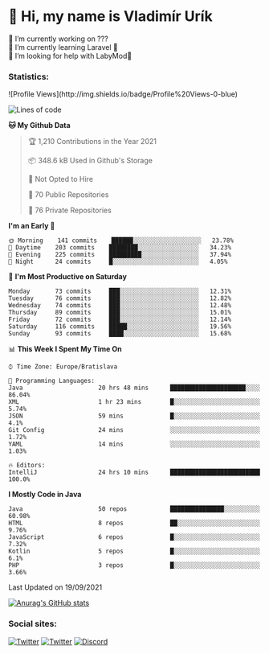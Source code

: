 <h1> 👋 Hi, my name is Vladimír Urík</h1>
<p>
 🔭 I’m currently working on ???<br>
 🌱 I’m currently learning Laravel 💙<br>
 🤔 I’m looking for help with LabyMod💝<br>
</p>
<h3>Statistics:</h3>
<!--START_SECTION:waka-->
![Profile Views](http://img.shields.io/badge/Profile%20Views-0-blue)

![Lines of code](https://img.shields.io/badge/From%20Hello%20World%20I%27ve%20Written-4.0%20million%20lines%20of%20code-blue)

**🐱 My Github Data** 

> 🏆 1,210 Contributions in the Year 2021
 > 
> 📦 348.6 kB Used in Github's Storage 
 > 
> 🚫 Not Opted to Hire
 > 
> 📜 70 Public Repositories 
 > 
> 🔑 76 Private Repositories  
 > 
**I'm an Early 🐤** 

```text
🌞 Morning    141 commits    ██████░░░░░░░░░░░░░░░░░░░   23.78% 
🌆 Daytime    203 commits    ████████░░░░░░░░░░░░░░░░░   34.23% 
🌃 Evening    225 commits    █████████░░░░░░░░░░░░░░░░   37.94% 
🌙 Night      24 commits     █░░░░░░░░░░░░░░░░░░░░░░░░   4.05%

```
📅 **I'm Most Productive on Saturday** 

```text
Monday       73 commits     ███░░░░░░░░░░░░░░░░░░░░░░   12.31% 
Tuesday      76 commits     ███░░░░░░░░░░░░░░░░░░░░░░   12.82% 
Wednesday    74 commits     ███░░░░░░░░░░░░░░░░░░░░░░   12.48% 
Thursday     89 commits     ███░░░░░░░░░░░░░░░░░░░░░░   15.01% 
Friday       72 commits     ███░░░░░░░░░░░░░░░░░░░░░░   12.14% 
Saturday     116 commits    █████░░░░░░░░░░░░░░░░░░░░   19.56% 
Sunday       93 commits     ████░░░░░░░░░░░░░░░░░░░░░   15.68%

```


📊 **This Week I Spent My Time On** 

```text
⌚︎ Time Zone: Europe/Bratislava

💬 Programming Languages: 
Java                     20 hrs 48 mins      █████████████████████░░░░   86.04% 
XML                      1 hr 23 mins        █░░░░░░░░░░░░░░░░░░░░░░░░   5.74% 
JSON                     59 mins             █░░░░░░░░░░░░░░░░░░░░░░░░   4.1% 
Git Config               24 mins             ░░░░░░░░░░░░░░░░░░░░░░░░░   1.72% 
YAML                     14 mins             ░░░░░░░░░░░░░░░░░░░░░░░░░   1.03%

🔥 Editors: 
IntelliJ                 24 hrs 10 mins      █████████████████████████   100.0%

```

**I Mostly Code in Java** 

```text
Java                     50 repos            ███████████████░░░░░░░░░░   60.98% 
HTML                     8 repos             ██░░░░░░░░░░░░░░░░░░░░░░░   9.76% 
JavaScript               6 repos             █░░░░░░░░░░░░░░░░░░░░░░░░   7.32% 
Kotlin                   5 repos             █░░░░░░░░░░░░░░░░░░░░░░░░   6.1% 
PHP                      3 repos             █░░░░░░░░░░░░░░░░░░░░░░░░   3.66%

```



 Last Updated on 19/09/2021
<!--END_SECTION:waka-->

[![Anurag's GitHub stats](https://github-readme-stats.vercel.app/api?username=vladimir-urik)](https://github.com/anuraghazra/github-readme-stats)

<h3>Social sites:</h3>
<p><a href="https://twitter.com/GGGEDR" target="_blank"><img alt="Twitter" src="https://img.shields.io/badge/twitter-%231DA1F2.svg?&style=for-the-badge&logo=twitter&logoColor=white" /></a> <a href="https://www.reddit.com/user/GGGEDR" target="_blank"><img alt="Twitter" src="https://img.shields.io/badge/reddit-%23FE6262.svg?&style=for-the-badge&logo=reddit&logoColor=white" /></a> <a href="https://discord.com/users/535708984959827978" target="_blank"><img alt="Discord" src="https://img.shields.io/badge/discord-%235865f2.svg?&style=for-the-badge&logo=discord&logoColor=white" />
</p>
